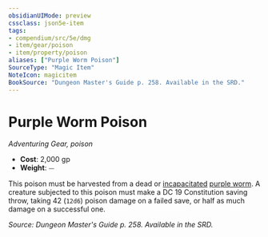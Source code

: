 ```yaml
---
obsidianUIMode: preview
cssclass: json5e-item
tags:
- compendium/src/5e/dmg
- item/gear/poison
- item/property/poison
aliases: ["Purple Worm Poison"]
SourceType: "Magic Item"
NoteIcon: magicitem
BookSource: "Dungeon Master's Guide p. 258. Available in the SRD."
---
```

# Purple Worm Poison
*Adventuring Gear, poison*  

- **Cost**: 2,000 gp
- **Weight**: ⏤

This poison must be harvested from a dead or [incapacitated](/2-Mechanics/CLI/rules/conditions.md#incapacitated) [purple worm](/2-Mechanics/CLI/bestiary/monstrosity/purple-worm.md). A creature subjected to this poison must make a DC 19 Constitution saving throw, taking 42 (`12d6`) poison damage on a failed save, or half as much damage on a successful one.

*Source: Dungeon Master's Guide p. 258. Available in the SRD.*